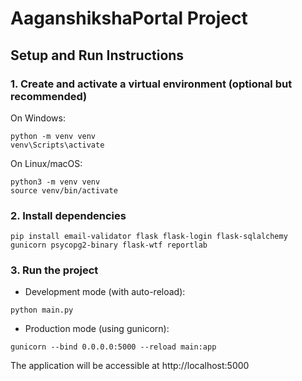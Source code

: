 # AaganshikshaPortal Project

## Setup and Run Instructions

### 1. Create and activate a virtual environment (optional but recommended)

On Windows:
```
python -m venv venv
venv\Scripts\activate
```

On Linux/macOS:
```
python3 -m venv venv
source venv/bin/activate
```

### 2. Install dependencies

```
pip install email-validator flask flask-login flask-sqlalchemy gunicorn psycopg2-binary flask-wtf reportlab
```

### 3. Run the project

- Development mode (with auto-reload):
```
python main.py
```

- Production mode (using gunicorn):
```
gunicorn --bind 0.0.0.0:5000 --reload main:app
```

The application will be accessible at http://localhost:5000
